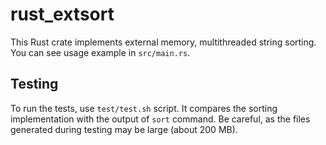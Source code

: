 # rust_extsort

This Rust crate implements external memory, multithreaded string sorting. You can see usage example in `src/main.rs`.

## Testing
To run the tests, use `test/test.sh` script. It compares the sorting implementation with the output of `sort` command. Be careful, as the files generated during testing may be large (about 200 MB).
